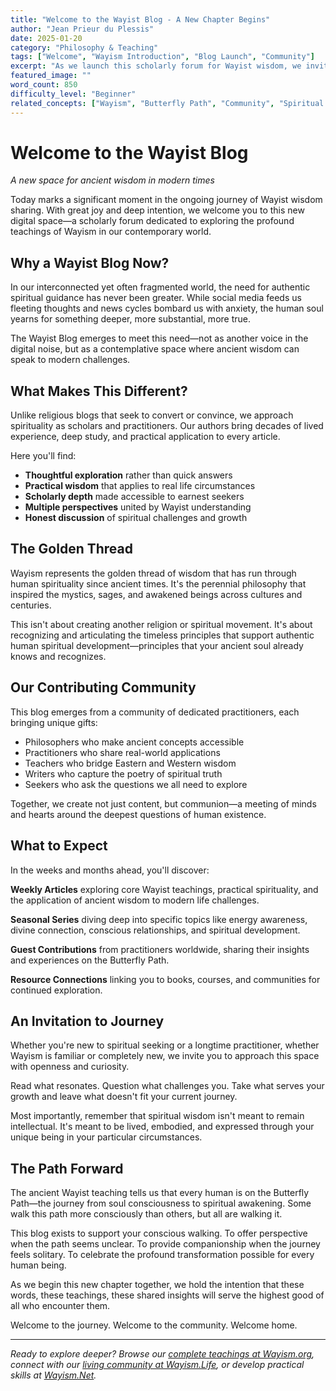 ```yaml
---
title: "Welcome to the Wayist Blog - A New Chapter Begins"
author: "Jean Prieur du Plessis"
date: 2025-01-20
category: "Philosophy & Teaching"
tags: ["Welcome", "Wayism Introduction", "Blog Launch", "Community"]
excerpt: "As we launch this scholarly forum for Wayist wisdom, we invite seekers worldwide to explore ancient teachings for modern spiritual evolution."
featured_image: ""
word_count: 850
difficulty_level: "Beginner"
related_concepts: ["Wayism", "Butterfly Path", "Community", "Spiritual Seeking"]
---
```


# Welcome to the Wayist Blog

*A new space for ancient wisdom in modern times*

Today marks a significant moment in the ongoing journey of Wayist wisdom sharing. With great joy and deep intention, we welcome you to this new digital space—a scholarly forum dedicated to exploring the profound teachings of Wayism in our contemporary world.

## Why a Wayist Blog Now?

In our interconnected yet often fragmented world, the need for authentic spiritual guidance has never been greater. While social media feeds us fleeting thoughts and news cycles bombard us with anxiety, the human soul yearns for something deeper, more substantial, more true.

The Wayist Blog emerges to meet this need—not as another voice in the digital noise, but as a contemplative space where ancient wisdom can speak to modern challenges.

## What Makes This Different?

Unlike religious blogs that seek to convert or convince, we approach spirituality as scholars and practitioners. Our authors bring decades of lived experience, deep study, and practical application to every article.

Here you'll find:

- **Thoughtful exploration** rather than quick answers
- **Practical wisdom** that applies to real life circumstances  
- **Scholarly depth** made accessible to earnest seekers
- **Multiple perspectives** united by Wayist understanding
- **Honest discussion** of spiritual challenges and growth

## The Golden Thread

Wayism represents the golden thread of wisdom that has run through human spirituality since ancient times. It's the perennial philosophy that inspired the mystics, sages, and awakened beings across cultures and centuries.

This isn't about creating another religion or spiritual movement. It's about recognizing and articulating the timeless principles that support authentic human spiritual development—principles that your ancient soul already knows and recognizes.

## Our Contributing Community

This blog emerges from a community of dedicated practitioners, each bringing unique gifts:

- Philosophers who make ancient concepts accessible
- Practitioners who share real-world applications  
- Teachers who bridge Eastern and Western wisdom
- Writers who capture the poetry of spiritual truth
- Seekers who ask the questions we all need to explore

Together, we create not just content, but communion—a meeting of minds and hearts around the deepest questions of human existence.

## What to Expect

In the weeks and months ahead, you'll discover:

**Weekly Articles** exploring core Wayist teachings, practical spirituality, and the application of ancient wisdom to modern life challenges.

**Seasonal Series** diving deep into specific topics like energy awareness, divine connection, conscious relationships, and spiritual development.

**Guest Contributions** from practitioners worldwide, sharing their insights and experiences on the Butterfly Path.

**Resource Connections** linking you to books, courses, and communities for continued exploration.

## An Invitation to Journey

Whether you're new to spiritual seeking or a longtime practitioner, whether Wayism is familiar or completely new, we invite you to approach this space with openness and curiosity.

Read what resonates. Question what challenges you. Take what serves your growth and leave what doesn't fit your current journey.

Most importantly, remember that spiritual wisdom isn't meant to remain intellectual. It's meant to be lived, embodied, and expressed through your unique being in your particular circumstances.

## The Path Forward

The ancient Wayist teaching tells us that every human is on the Butterfly Path—the journey from soul consciousness to spiritual awakening. Some walk this path more consciously than others, but all are walking it.

This blog exists to support your conscious walking. To offer perspective when the path seems unclear. To provide companionship when the journey feels solitary. To celebrate the profound transformation possible for every human being.

As we begin this new chapter together, we hold the intention that these words, these teachings, these shared insights will serve the highest good of all who encounter them.

Welcome to the journey. Welcome to the community. Welcome home.

---

*Ready to explore deeper? Browse our [complete teachings at Wayism.org](https://wayism.org), connect with our [living community at Wayism.Life](https://wayism.life), or develop practical skills at [Wayism.Net](https://wayism.net).*